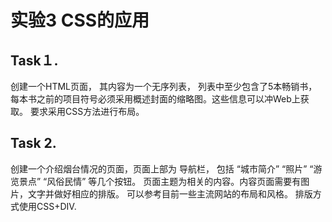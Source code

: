 # 实验3 CSS的应用

## Task１.	
创建一个HTML页面， 其内容为一个无序列表， 列表中至少包含了5本畅销书，每本书之前的项目符号必须采用概述封面的缩略图。这些信息可以冲Web上获取。 要求采用CSS方法进行布局。

## Task 2.	
创建一个介绍烟台情况的页面，页面上部为 导航栏， 包括 “城市简介” “照片” “游览景点” “风俗民情”  等几个按钮。 页面主题为相关的内容。内容页面需要有图片，文字并做好相应的排版。  可以参考目前一些主流网站的布局和风格。 排版方式使用CSS+DIV.

